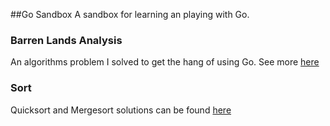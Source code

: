 ##Go Sandbox
A sandbox for learning an playing with Go.

### Barren Lands Analysis
An algorithms problem I solved to get the hang of using Go. See more [here](https://github.com/randragon42/GoLang-sandbox/tree/master/barren-land)

### Sort
Quicksort and Mergesort solutions can be found [here](https://github.com/randragon42/GoLang-sandbox/tree/master/sort)